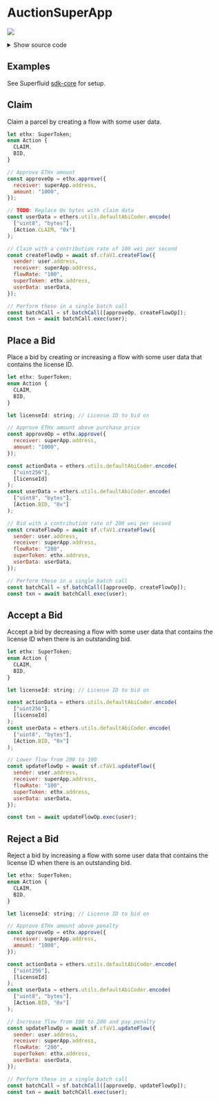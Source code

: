 # AuctionSuperApp

![](https://mermaid.ink/img/pako:eNqNVltP2zAU_iteJCTQDlPjlFsZTOUirRIDBOJhW3jwktPWInUix12pEP99juNc6qYdT7XP-c71Oz7NmxelMXoDb5yki2jKpCI3D6EIBReRfMpRDrNs9_dIX5DlSOZaQvbPCcuy570CFmMLdoWbYUkLlaDqxmh9AasxWldACmiJkfgXpfLPQ-_BnELvuRFTVxwljM-08LL4RfnF3Hf3rLaJN4wUT4UG2rC7rbh7hImY1JVVKokRch1qr86gACi0Hk0mpWTVm4Xz_HIu7xYC5VvojXKibxKFIkb0LfTeC1CO6m6uLnisvT2iIulc5Upnw8WE_OGxSaxmpitKxpb3KFiiltrDPVsSeyOfyWWCTJK7lkcdp0pORLqMB1uhNl0L4lbPoggzm-nQnFvuYtu7Ul13sgEQ4gwc2d8nofckXkS6EIQZdkJPS4vIZgA6DW7TcqhiptgH4KVfcnZGLm-Gox_WwsyIOa224T8uLkZX1kFD7SrRVY4WlhpmfU2_QwK5fuW5yoshKE1-Yr5ejTV3nEY2llb9Qpl2zJaJ0KsmzME73gQutCI2M3qLCzLlkynmqpi9rQ7aCVdP8KE8WcZrz07EVoEOpPFZv4pmdFpLaIWXT21e7I5Y3UZG4y6C1eVQFdJ-3q2pdfht8iwZolsJbpikrrlu8nXCshzNjHxn-drzx1Jd-WkZdPJoSSwsz9u-KvsS5abRrJANb6JtVkdch61UuQW3VkXn9G-nfcNzpFtWbQvVzWPwQR4D17xIcjgTqmCx2n16dc_SuVBhKM7OQvOKipSql1R5rE1dn_W67UA5b4mupVYDKkPandnXIrOObGhXhXa_d-C68lnrtrMV-yVTTr9XG93vHg_q6NerraYn4eLlUS0TJD3wgUIAfTiAQziCYzgBXwt98Cn4Afh98A_APwT_CPxj8E-A9oBqGwo0ANoHegD0EOgR0GOgJxD0IPAh0C4DkiuZvuBgIhEFlJf9BY_VdNDPXiFKk1SWytMip50d0qQV0Mo6lUxMcJN5qT21Hzx5foVj2wwy5kkykBhb5GLKVQtYvSiwrbN3DfDA099LM8Zj_WX4ZjrmqSnOMPQG-hjjmM0T_ZUVincNnWf6HxevY65S6Q3GLMkRPDZX6eNSRLWgRF1xNpFsZqXv_wBxeIHK)

<details>
  <summary>Show source code</summary>

````
```mermaid
flowchart LR

incrUserApp([Increase user -> app])

decrUserApp([Decrease user -> app])

delUserApp([Delete user -> app])

delAppUser([Delete app -> user])

revert1>"Revert"]

revert2>"Revert"]

claim>"Claimer.claim()"]

delAppUserAction>"Delete (app -> user) and Decrease (app -> receiver)"]

recreateAppUser>"Recreate (app -> user)"]

isCurOwner{"Is Current Owner?"}

setOutBid>"Set outstanding bid and Increase (app -> user)"]

payPenalty>"Pay Penalty + Clear Outstanding Bid"]

incAppReceiver>"Increase (app -> receiver)"]

acceptBid>"Accept Bid"]

decreaseBid>"Decrease Bid"]



incrUserApp -- "Unknown action" --> revert1

incrUserApp -- "No user data" --> revert1

incrUserApp -- "action == CLAIM" --> claim --> incAppReceiver

incrUserApp -- "action == BID" --> isCurOwner

isCurOwner -- "No" --> outBid1{"Outstanding Bid Exists?"} -- "Yes" --> revert1

outBid1 -- "No" --> curOwnerBidZero{"Is Current Owner Bid 0?"}

curOwnerBidZero -- "No" --> newBidder{"New highest bid?"}

curOwnerBidZero -- "Yes" --> reclaim>"Reclaim"]

newBidder -- "No" --> revert1

newBidder -- "Yes" --> setOutBid



decrUserApp -- "action != BID" --> revert2

delUserApp --> delAppUserAction

delAppUser --> recreateAppUser



isCurOwner -- "Yes" --> outBid2{"Outstanding Bid Exists?"}

outBid2 -- "Yes" --> bidElapsed1{"Has outstanding bid elapsed?"}

bidElapsed1 -- "No" --> newBid{"New bid > outstanding?"}

newBid -- "Yes" --> payPenalty --> incAppReceiver

newBid -- "No" --> incAppReceiver

outBid2 -- "No" --> incAppReceiver

bidElapsed1 -- "Yes" --> revert1



decrUserApp -- "action == BID" --> isCurOwner2{"Is Current Owner?"}

isCurOwner2 -- "Yes" --> outBid3{"Outstanding Bid Exists?"}

outBid3 -- "Yes" --> decrAmnt1{"Decreased amount\n==\ncurrentOwnerBid?"}

decrAmnt1 -- "Yes" --> acceptBid

decrAmnt1 -- "No" --> revert2

outBid3 -- "No" --> decrAmnt2{"Decreased amount\n<=\nBid?"}

decrAmnt2 -- "Yes" --> decreaseBid

decrAmnt2 -- "No" --> revert2

isCurOwner2 -- "No" --> outBid4{"Is Outstanding Bid?"}

outBid4 -- "Yes" --> revert2
outBid4 -- "No" --> decrAmnt2


linkStyle 0,1,2,3,4,5,6,7,8,9,10,11,12,13,14,15,16,17,18,19,20,21,22,23,24,25,26,27,28,29,30,31,32,33 stroke:green,stroke-width:4px,color:green;

%% linkStyle 32 stroke:orange,stroke-width:4px,color:orange;

classDef revert fill:red,color:white;

class revert1,revert2 revert;


````

</details>

## Examples

See Superfluid [sdk-core](https://github.com/superfluid-finance/protocol-monorepo/tree/dev/packages/sdk-core) for setup.

## Claim

Claim a parcel by creating a flow with some user data.

```javascript
let ethx: SuperToken;
enum Action {
  CLAIM,
  BID,
}

// Approve ETHx amount
const approveOp = ethx.approve({
  receiver: superApp.address,
  amount: "1000",
});

// TODO: Replace 0x bytes with claim data
const userData = ethers.utils.defaultAbiCoder.encode(
  ["uint8", "bytes"],
  [Action.CLAIM, "0x"]
);

// Claim with a contribution rate of 100 wei per second
const createFlowOp = await sf.cfaV1.createFlow({
  sender: user.address,
  receiver: superApp.address,
  flowRate: "100",
  superToken: ethx.address,
  userData: userData,
});

// Perform these in a single batch call
const batchCall = sf.batchCall([approveOp, createFlowOp]);
const txn = await batchCall.exec(user);
```

## Place a Bid

Place a bid by creating or increasing a flow with some user data that contains the license ID.

```javascript
let ethx: SuperToken;
enum Action {
  CLAIM,
  BID,
}

let licenseId: string; // License ID to bid on

// Approve ETHx amount above purchase price
const approveOp = ethx.approve({
  receiver: superApp.address,
  amount: "1000",
});

const actionData = ethers.utils.defaultAbiCoder.encode(
  ["uint256"],
  [licenseId]
);
const userData = ethers.utils.defaultAbiCoder.encode(
  ["uint8", "bytes"],
  [Action.BID, "0x"]
);

// Bid with a contribution rate of 200 wei per second
const createFlowOp = await sf.cfaV1.createFlow({
  sender: user.address,
  receiver: superApp.address,
  flowRate: "200",
  superToken: ethx.address,
  userData: userData,
});

// Perform these in a single batch call
const batchCall = sf.batchCall([approveOp, createFlowOp]);
const txn = await batchCall.exec(user);
```

## Accept a Bid

Accept a bid by decreasing a flow with some user data that contains the license ID when there is an outstanding bid.

```javascript
let ethx: SuperToken;
enum Action {
  CLAIM,
  BID,
}

let licenseId: string; // License ID to bid on

const actionData = ethers.utils.defaultAbiCoder.encode(
  ["uint256"],
  [licenseId]
);
const userData = ethers.utils.defaultAbiCoder.encode(
  ["uint8", "bytes"],
  [Action.BID, "0x"]
);

// Lower flow from 200 to 100
const updateFlowOp = await sf.cfaV1.updateFlow({
  sender: user.address,
  receiver: superApp.address,
  flowRate: "100",
  superToken: ethx.address,
  userData: userData,
});

const txn = await updateFlowOp.exec(user);
```

## Reject a Bid

Reject a bid by increasing a flow with some user data that contains the license ID when there is an outstanding bid.

```javascript
let ethx: SuperToken;
enum Action {
  CLAIM,
  BID,
}

let licenseId: string; // License ID to bid on

// Approve ETHx amount above penalty
const approveOp = ethx.approve({
  receiver: superApp.address,
  amount: "1000",
});

const actionData = ethers.utils.defaultAbiCoder.encode(
  ["uint256"],
  [licenseId]
);
const userData = ethers.utils.defaultAbiCoder.encode(
  ["uint8", "bytes"],
  [Action.BID, "0x"]
);

// Increase flow from 100 to 200 and pay penalty
const updateFlowOp = await sf.cfaV1.updateFlow({
  sender: user.address,
  receiver: superApp.address,
  flowRate: "200",
  superToken: ethx.address,
  userData: userData,
});

// Perform these in a single batch call
const batchCall = sf.batchCall([approveOp, updateFlowOp]);
const txn = await batchCall.exec(user);
```
